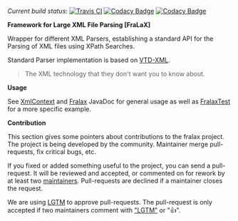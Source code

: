 *Current build status:* [![Travis CI](https://travis-ci.org/1and1/fralax.svg?branch=master)](https://travis-ci.org/1and1/fralax) [![Codacy Badge](https://api.codacy.com/project/badge/grade/021a8a9c3b454ad9a72066051fd5b29c)](https://www.codacy.com/app/sysdev/fralax) [![Codacy Badge](https://api.codacy.com/project/badge/coverage/021a8a9c3b454ad9a72066051fd5b29c)](https://www.codacy.com/app/1and1_NDev/fralax)

**Framework for Large XML File Parsing \[FraLaX\]**

Wrapper for different XML Parsers, establishing a standard API for the Parsing of XML files using XPath Searches.

Standard Parser implementation is based on [VTD-XML](http://vtd-xml.sourceforge.net/). 
>The XML technology that they don't want you to know about.
                                                                                        
**Usage**

See [XmlContext](src/main/java/net/onenandone/fralax/XmlContext.java) and [Fralax](src/main/java/net/onenandone/fralax/Fralax.java) JavaDoc for general usage as well as
[FralaxTest](src/test/java/net/onenandone/fralax/FralaxTest.java) for a more specific example.

**Contribution**

This section gives some pointers about contributions to the fralax project.
The project is being developed by the community. Maintainer merge pull-requests, fix critical bugs, etc.

If you fixed or added something useful to the project, you can send a pull-request. It will be reviewed and accepted, or commented on for rework by at least two [maintainers](https://github.com/1and1/fralax/blob/master/MAINTAINERS). Pull-requests are declined if a maintainer closes the request. 

We are using [LGTM](https://lgtm.co) to approve pull-requests. The pull-request is only accepted if two maintainers comment with ["LGTM"](https://lgtm.co) or ":+1:".

